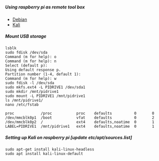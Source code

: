 ##### Using raspberry pi as remote tool box

- [Debian](https://wiki.debian.org/RaspberryPi3)
- [Kali](https://www.offensive-security.com/kali-linux-arm-images/)


##### Mount USB storage
```
lsblk
sudo fdisk /dev/sda
Command (m for help): o
Command (m for help): n
Select (default p): 
Using default response p.
Partition number (1-4, default 1): 
Command (m for help): w
sudo fdisk -l /dev/sda
sudo mkfs.ext4 -L PIDRIVE1 /dev/sda1
sudo mkdir /mnt/pidrive1
sudo mount -L PIDRIVE1 /mnt/pidrive1
ls /mnt/pidrive1/
nano /etc/fstab

proc            /proc           proc    defaults          0       0
/dev/mmcblk0p1  /boot           vfat    defaults          0       2
/dev/mmcblk0p2  /               ext4    defaults,noatime  0       1
LABEL=PIDRIVE1  /mnt/pidrive1   ext4    defaults,noatime  0       1
```

##### Setting up Kali on raspberry pi [update etc/apt/sources.list]

```
sudo apt-get install kali-linux-headless
sudo apt install kali-linux-default
```



